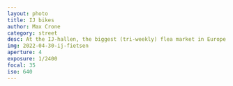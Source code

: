 ```yaml
---
layout: photo
title: IJ bikes
author: Max Crone
category: street
desc: At the IJ-hallen, the biggest (tri-weekly) flea market in Europe (I think); saw these three bikes parked alongside the IJ.
img: 2022-04-30-ij-fietsen
aperture: 4
exposure: 1/2400
focal: 35
iso: 640
---
```

